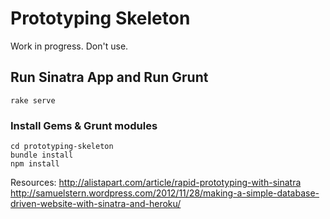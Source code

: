 # Prototyping Skeleton

Work in progress. Don't use.

## Run Sinatra App and Run Grunt

```shell
rake serve
```

### Install Gems & Grunt modules

```shell
cd prototyping-skeleton
bundle install
npm install
```

Resources:
http://alistapart.com/article/rapid-prototyping-with-sinatra
http://samuelstern.wordpress.com/2012/11/28/making-a-simple-database-driven-website-with-sinatra-and-heroku/